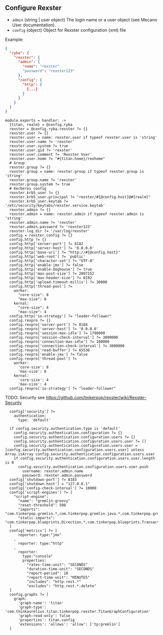 
## Configure Rexster

*   `admin` (string | user object)
    The login name or a user object (see Mecano User documentation).
*   `config` (object)
    Object for Rexster configuration (xml) file

Example:

```json
{
  "ryba": {
    "rexster": {
      "admin": {
        "name": "rexster"
        "password": "rexster123"
      },
      "config": {
        "http": {
          [...]
        }
      }
    }
  }
}
```

    module.exports = handler: ->
      {titan, realm} = @config.ryba
      rexster = @config.ryba.rexster ?= {}
      rexster.user ?= {}
      rexster.user = name: rexster.user if typeof rexster.user is 'string'
      rexster.user.name ?= 'rexster'
      rexster.user.system ?= true
      rexster.user.gid ?= 'rexster'
      rexster.user.comment ?= 'Rexster User'
      rexster.user.home ?= "#{titan.home}/rexhome"
      # Group
      rexster.group ?= {}
      rexster.group = name: rexster.group if typeof rexster.group is 'string'
      rexster.group.name ?= 'rexster'
      rexster.group.system ?= true
      # Kerberos config
      rexster.krb5_user ?= {}
      rexster.krb5_user.principal ?= "rexster/#{@config.host}@#{realm}"
      rexster.krb5_user.keytab ?= '/etc/security/keytabs/rexster.service.keytab'
      rexster.admin ?= {}
      rexster.admin = name: rexster.admin if typeof rexster.admin is 'string'
      rexster.admin.name ?= 'rexster'
      rexster.admin.password ?= 'rexster123'
      rexster.log_dir ?= '/var/log/rexster'
      config = rexster.config ?= {}
      config.http ?= {}
      config.http['server-port'] ?= 8182
      config.http['server-host'] ?= '0.0.0.0'
      config.http['base-uri'] ?= "http://#{@config.host}"
      config.http['web-root'] ?= 'public'
      config.http['character-set'] ?= "UTF-8"
      config.http['enable-jmx'] ?= false
      config.http['enable-doghouse'] ?= true
      config.http['max-post-size'] ?= 2097152
      config.http['max-header-size'] ?= 8192
      config.http['upload-timeout-millis'] ?= 30000
      config.http['thread-pool'] ?=
        worker:
          "core-size": 8
          "max-size": 8
        kernal:
          "core-size": 4
          "max-size": 4
      config.http['io-strategy'] ?= "leader-follower"
      config.rexpro ?= {}
      config.rexpro['server-port'] ?= 8184
      config.rexpro['server-host'] ?= '0.0.0.0'
      config.rexpro['session-max-idle'] ?= 1790000
      config.rexpro['session-check-interval'] ?= 3000000
      config.rexpro['connection-max-idle'] ?= 180000
      config.rexpro['connection-check-interval'] ?= 3000000
      config.rexpro['read-buffer'] ?= 65536
      config.rexpro['enable-jmx'] ?= false
      config.rexpro['thread-pool'] ?=
        worker:
          'core-size': 8
          'max-size': 8
        kernal:
          'core-size': 4
          'max-size': 4
      config.rexpro['io-strategy'] ?= "leader-follower"

TODO: Security see https://github.com/tinkerpop/rexster/wiki/Rexster-Security

      config['security'] ?=
        authentication:
          type: 'default'

      if config.security.authentication.type is 'default'
        config.security.authentication.configuration ?= {}
        config.security.authentication.configuration.users ?= {}
        config.security.authentication.configuration.users.user ?= []
        config.security.authentication.configuration.users.user = [config.security.authentication.configuration.users.user] unless Array.isArray config.security.authentication.configuration.users.user
        if config.security.authentication.configuration.users.user.length is 0
          config.security.authentication.configuration.users.user.push
            username: rexster.admin.name
            password: rexster.admin.password
      config['shutdown-port'] ?= 8183
      config['shutdown-host'] = "127.0.0.1"
      config['config-check-interval'] ?= 10000
      config['script-engines'] ?= [
        "script-engine":
          "name": "gremlin-groovy"
          "reset-threshold": 500
          "imports": "com.tinkerpop.gremlin.*,com.tinkerpop.gremlin.java.*,com.tinkerpop.gremlin.pipes.filter.*,com.tinkerpop.gremlin.pipes.sideeffect.*,com.tinkerpop.gremlin.pipes.transform.*,com.tinkerpop.blueprints.*,com.tinkerpop.blueprints.impls.*,com.tinkerpop.blueprints.impls.tg.*,com.tinkerpop.blueprints.impls.neo4j.*,com.tinkerpop.blueprints.impls.neo4j.batch.*,com.tinkerpop.blueprints.impls.neo4j2.*,com.tinkerpop.blueprints.impls.neo4j2.batch.*,com.tinkerpop.blueprints.impls.orient.*,com.tinkerpop.blueprints.impls.orient.batch.*,com.tinkerpop.blueprints.impls.dex.*,com.tinkerpop.blueprints.impls.rexster.*,com.tinkerpop.blueprints.impls.sail.*,com.tinkerpop.blueprints.impls.sail.impls.*,com.tinkerpop.blueprints.util.*,com.tinkerpop.blueprints.util.io.*,com.tinkerpop.blueprints.util.io.gml.*,com.tinkerpop.blueprints.util.io.graphml.*,com.tinkerpop.blueprints.util.io.graphson.*,com.tinkerpop.blueprints.util.wrappers.*,com.tinkerpop.blueprints.util.wrappers.batch.*,com.tinkerpop.blueprints.util.wrappers.batch.cache.*,com.tinkerpop.blueprints.util.wrappers.event.*,com.tinkerpop.blueprints.util.wrappers.event.listener.*,com.tinkerpop.blueprints.util.wrappers.id.*,com.tinkerpop.blueprints.util.wrappers.partition.*,com.tinkerpop.blueprints.util.wrappers.readonly.*,com.tinkerpop.blueprints.oupls.sail.*,com.tinkerpop.blueprints.oupls.sail.pg.*,com.tinkerpop.blueprints.oupls.jung.*,com.tinkerpop.pipes.*,com.tinkerpop.pipes.branch.*,com.tinkerpop.pipes.filter.*,com.tinkerpop.pipes.sideeffect.*,com.tinkerpop.pipes.transform.*,com.tinkerpop.pipes.util.*,com.tinkerpop.pipes.util.iterators.*,com.tinkerpop.pipes.util.structures.*,org.apache.commons.configuration.*,com.thinkaurelius.titan.core.*,com.thinkaurelius.titan.core.attribute.*,com.thinkaurelius.titan.core.log.*,com.thinkaurelius.titan.core.olap.*,com.thinkaurelius.titan.core.schema.*,com.thinkaurelius.titan.core.util.*,com.thinkaurelius.titan.example.*,org.apache.commons.configuration.*,com.tinkerpop.gremlin.Tokens.T,com.tinkerpop.gremlin.groovy.*",
          "static-imports": "com.tinkerpop.blueprints.Direction.*,com.tinkerpop.blueprints.TransactionalGraph$Conclusion.*,com.tinkerpop.blueprints.Compare.*,com.thinkaurelius.titan.core.attribute.Geo.*,com.thinkaurelius.titan.core.attribute.Text.*,com.thinkaurelius.titan.core.Cardinality.*,com.thinkaurelius.titan.core.Multiplicity.*,com.tinkerpop.blueprints.Query$Compare.*"
      ]
      config['metrics'] ?= [
          reporter: type:"jmx"
        ,
          reporter: type:"http"
        ,
          reporter:
            type:"console"
            properties:
              "rates-time-unit": "SECONDS"
              "duration-time-unit": "SECONDS"
              "report-period": 10
              "report-time-unit": "MINUTES"
              "includes": "http.rest.*"
              "excludes": "http.rest.*.delete"
      ]
      config.graphs ?= [
        graph:
          'graph-name': 'titan'
          'graph-type': 'com.thinkaurelius.titan.tinkerpop.rexster.TitanGraphConfiguration'
          'graph-read-only': false
          'properties': titan.config
          'extensions': 'allows': 'allow': ['tp:gremlin']
      ]
